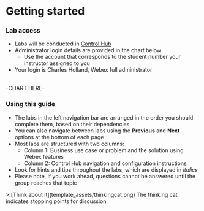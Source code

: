 # Getting started
### Lab access
<ul>
  <li>Labs will be conducted in <a href="https://admin.webex.com" target="_blank">Control Hub</a></li>
  <li>Administrator login details are provided in the chart below
 <ul> <li>Use the account that corresponds to the student number your instructor assigned to you</li></ul>
 <li>Your login is Charles Holland, Webex full administrator
</ul><br>
-CHART HERE-

### Using this guide
<ul>
  <li>The labs in the left navigation bar are arranged in the order you should complete them, based on their dependencies</li>
  <li>You can also navigate between labs using the <strong>Previous</strong> and <strong>Next</strong> options at the bottom of each page</li>
  <li>Most labs are structured with two columns:
    <ul>
      <li>Column 1: Business use case or problem and the solution using Webex features</li>
      <li>Column 2: Control Hub navigation and configuration instructions</li>
    </ul>
  </li>
  <li>Look for hints and tips throughout the labs, which are displayed in <em>italics</em></li>
  <li>Please note, if you work ahead, questions cannot be answered until the group reaches that topic</li>
</ul>
>![Think about it](template_assets/thinkingcat.png) The thinking cat indicates stopping points for discussion